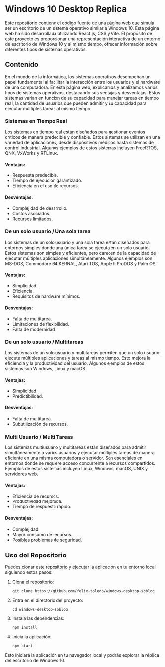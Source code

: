 # Windows 10 Desktop Replica

Este repositorio contiene el código fuente de una página web que simula ser un escritorio de un sistema operativo similar a Windows 10. Esta página web ha sido desarrollada utilizando React.js, CSS y Vite. El propósito de este proyecto es proporcionar una representación interactiva de un entorno de escritorio de Windows 10 y al mismo tiempo, ofrecer información sobre diferentes tipos de sistemas operativos.

## Contenido

En el mundo de la informática, los sistemas operativos desempeñan un papel fundamental al facilitar la interacción entre los usuarios y el hardware de una computadora. En esta página web, explicamos y analizamos varios tipos de sistemas operativos, destacando sus ventajas y desventajas. Estos sistemas varían en función de su capacidad para manejar tareas en tiempo real, la cantidad de usuarios que pueden admitir y su capacidad para ejecutar múltiples tareas al mismo tiempo.

### Sistemas en Tiempo Real

Los sistemas en tiempo real están diseñados para gestionar eventos críticos de manera predecible y confiable. Estos sistemas se utilizan en una variedad de aplicaciones, desde dispositivos médicos hasta sistemas de control industrial. Algunos ejemplos de estos sistemas incluyen FreeRTOS, QNX, VxWorks y RTLinux.

#### Ventajas:
- Respuesta predecible.
- Tiempo de ejecución garantizado.
- Eficiencia en el uso de recursos.

#### Desventajas:
- Complejidad de desarrollo.
- Costos asociados.
- Recursos limitados.

### De un solo usuario / Una sola tarea

Los sistemas de un solo usuario y una sola tarea están diseñados para entornos simples donde una única tarea se ejecuta en un solo usuario. Estos sistemas son simples y eficientes, pero carecen de la capacidad de ejecutar múltiples aplicaciones simultáneamente. Algunos ejemplos son MS-DOS, Commodore 64 KERNAL, Atari TOS, Apple II ProDOS y Palm OS.

#### Ventajas:
- Simplicidad.
- Eficiencia.
- Requisitos de hardware mínimos.

#### Desventajas:
- Falta de multitarea.
- Limitaciones de flexibilidad.
- Falta de modernidad.

### De un solo usuario / Multitareas

Los sistemas de un solo usuario y multitareas permiten que un solo usuario ejecute múltiples aplicaciones y tareas al mismo tiempo. Esto mejora la eficiencia y la productividad del usuario. Algunos ejemplos de estos sistemas son Windows, Linux y macOS.

#### Ventajas:
- Simplicidad.
- Predictibilidad.

#### Desventajas:
- Falta de multitarea.
- Subutilización de recursos.

### Multi Usuario / Multi Tareas

Los sistemas multiusuario y multitareas están diseñados para admitir simultáneamente a varios usuarios y ejecutar múltiples tareas de manera eficiente en una misma computadora o servidor. Son esenciales en entornos donde se requiere acceso concurrente a recursos compartidos. Ejemplos de estos sistemas incluyen Linux, Windows, macOS, UNIX y servidores web.

#### Ventajas:
- Eficiencia de recursos.
- Productividad mejorada.
- Tiempo de respuesta rápido.

#### Desventajas:
- Complejidad.
- Mayor consumo de recursos.
- Posibles problemas de seguridad.

## Uso del Repositorio

Puedes clonar este repositorio y ejecutar la aplicación en tu entorno local siguiendo estos pasos:

1. Clona el repositorio:

   ```shell
   git clone https://github.com/felix-toledo/windows-desktop-soblog
   ```

2. Entra en el directorio del proyecto:

   ```shell
   cd windows-desktop-soblog
   ```

3. Instala las dependencias:

   ```shell
   npm install
   ```

4. Inicia la aplicación:

   ```shell
   npm start
   ```

Esto iniciará la aplicación en tu navegador local y podrás explorar la réplica del escritorio de Windows 10.


